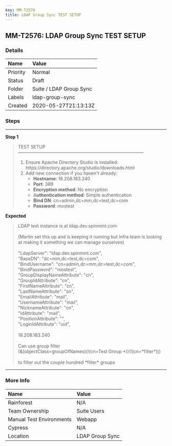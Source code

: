 ```yaml
---
key: MM-T2576
title: LDAP Group Sync TEST SETUP
---
```


## MM-T2576: LDAP Group Sync TEST SETUP

### Details

| Name     | Value                   |
| :------- | :---------------------- |
| Priority | Normal                  |
| Status   | Draft                   |
| Folder   | Suite / LDAP Group Sync |
| Labels   | ldap-group-sync         |
| Created  | 2020-05-27T21:13:13Z    |

### Steps

<hr/>

**Step 1**

> <article>TEST SETUP<br>————————————————————————————<ol><li>Ensure Apache Directory Studio is installed: https://directory.apache.org/studio/downloads.html</li><li>Add new connection if you haven't already:<ul><li><strong>Hostname</strong>: 18.208.183.240</li><li><strong>Port</strong>: 389</li><li><strong>Encryption method</strong>: No encryption</li><li>A<strong>uthentication method</strong>: Simple authentication</li><li><strong>Bind DN</strong>: cn=admin,dc=mm,dc=test,dc=com</li><li><strong>Password</strong>: mostest</li></ul></li></ol></article>

**Expected**

> <article>LDAP test instance is at ldap.dev.spinmint.com<br /><br /> (Martin set this up and is keeping it running but Infra team is looking at making it something we can manage ourselves)<br /><br />        &quot;LdapServer&quot;: &quot;ldap.dev.spinmint.com&quot;,<br />        &quot;BaseDN&quot;: &quot;dc=mm,dc=test,dc=com&quot;,<br />        &quot;BindUsername&quot;: &quot;cn=admin,dc=mm,dc=test,dc=com&quot;,<br />        &quot;BindPassword&quot;: &quot;mostest&quot;,<br />        &quot;GroupDisplayNameAttribute&quot;: &quot;cn&quot;,<br />        &quot;GroupIdAttribute&quot;: &quot;cn&quot;,<br />        &quot;FirstNameAttribute&quot;: &quot;cn&quot;,<br />        &quot;LastNameAttribute&quot;: &quot;sn&quot;,<br />        &quot;EmailAttribute&quot;: &quot;mail&quot;,<br />        &quot;UsernameAttribute&quot;: &quot;mail&quot;,<br />        &quot;NicknameAttribute&quot;: &quot;cn&quot;,<br />        &quot;IdAttribute&quot;: &quot;mail&quot;,<br />        &quot;PositionAttribute&quot;: &quot;&quot;,<br />        &quot;LoginIdAttribute&quot;: &quot;uid&quot;,<br /><br />18.208.183.240<br /><br />Can use group filter <br />(&amp;(objectClass=groupOfNames)(!(cn=Test Group *))(!(cn=*filter*))) <br /><br />to filter out the couple hundred *filter* groups</article>

<hr/>

### More Info

| Name                     | Value           |
| :----------------------- | :-------------- |
| Rainforest               | N/A             |
| Team Ownership           | Suite Users     |
| Manual Test Environments | Webapp          |
| Cypress                  | N/A             |
| Location                 | LDAP Group Sync |
